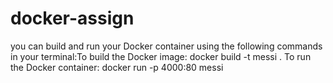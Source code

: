 # docker-assign
you can  build and run your Docker container using the following commands in your terminal:To build the Docker image: docker build -t messi .
To run the Docker container: docker run -p 4000:80 messi
